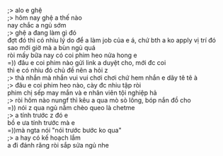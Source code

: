 ;> alo e ghệ<br>
;> hôm nay ghệ a thế nào<br>
nay chắc a ngủ sớm<br>
;> ghệ a đang làm gì đó<br>
đợt đó thì có nhìu lý do để a làm job của e á, chứ bth a ko apply vị trí đó<br>
sao mới giờ mà a bùn ngủ quá<br>
ròi mấy bữa nay có coi phim heo nửa hong e<br>
=)) đâu e coi phim nào gửi link a duyệt cho, mới đc coi<br>
thì e có nhiu đó chủ đề nên a hỏi z<br>
;> thà nhắn mà nhắn vui vui chơi chơi chứ hem nhắn e dãy tê tê à<br>
;> đâu e coi phim heo nào, cày đc nhiu tập ròi<br>
phim chị sếp may mắn và e nhân viên tội nghiệp hả<br>
;> ròi hôm nào nungf thì kêu a qua mò sò lông, bóp nắn đồ cho<br>
=)) nói z qua ngủ nằm chèo queo là chetme<br>
;> a tính trước z đó e<br>
bồ e ưa tính trước mà e<br>
=))mà ngta nói "nói trước bước ko qua" <br>
;> a hay có kế hoạch lắm<br>
a đi đánh răng ròi sắp sửa ngủ nhe
